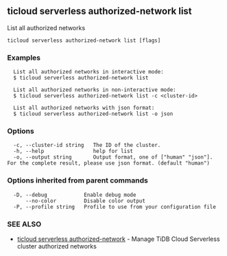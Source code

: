 ## ticloud serverless authorized-network list

List all authorized networks

```
ticloud serverless authorized-network list [flags]
```

### Examples

```
  List all authorized networks in interactive mode:
  $ ticloud serverless authorized-network list

  List all authorized networks in non-interactive mode:
  $ ticloud serverless authorized-network list -c <cluster-id>

  List all authorized networks with json format:
  $ ticloud serverless authorized-network list -o json
```

### Options

```
  -c, --cluster-id string   The ID of the cluster.
  -h, --help                help for list
  -o, --output string       Output format, one of ["human" "json"]. For the complete result, please use json format. (default "human")
```

### Options inherited from parent commands

```
  -D, --debug            Enable debug mode
      --no-color         Disable color output
  -P, --profile string   Profile to use from your configuration file
```

### SEE ALSO

* [ticloud serverless authorized-network](ticloud_serverless_authorized-network.md)	 - Manage TiDB Cloud Serverless cluster authorized networks

